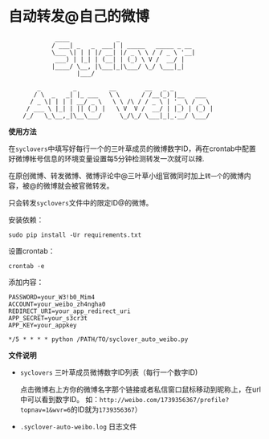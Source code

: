 自动转发@自己的微博
===================

                 ____             _
                / ___| _   _  ___| | _____   _____ _ __
                \___ \| | | |/ __| |/ _ \ \ / / _ \ '__|
                 ___) | |_| | (__| | (_) \ V /  __/ |
                |____/ \__, |\___|_|\___/ \_/ \___|_|
                       |___/

            _         _         __        __   _ _
           / \  _   _| |_ ___   \ \      / /__(_) |__   ___
          / _ \| | | | __/ _ \   \ \ /\ / / _ \ | '_ \ / _ \
         / ___ \ |_| | || (_) |   \ V  V /  __/ | |_) | (_) |
        /_/   \_\__,_|\__\___/     \_/\_/ \___|_|_.__/ \___/




**使用方法**

在`syclovers`中填写好每行一个的三叶草成员的微博数字ID，再在crontab中配置好微博帐号信息的环境变量设置每5分钟检测转发一次就可以辣.

在原创微博、转发微博、微博评论中@三叶草小组官微同时加上`转一个`的微博内容，被@的微博就会被官微转发。

只会转发`syclovers`文件中的限定ID@的微博。

安装依赖：

    sudo pip install -Ur requirements.txt

设置crontab：

    crontab -e

添加内容：

    PASSWORD=your_W3!b0_Mim4
    ACCOUNT=your_weibo_zh4ngha0
    REDIRECT_URI=your_app_redirect_uri
    APP_SECRET=your_s3cr3t
    APP_KEY=your_appkey

    */5 * * * * python /PATH/TO/syclover_auto_weibo.py

**文件说明**

- `syclovers` 三叶草成员微博数字ID列表（每行一个数字ID)

  点击微博右上方你的微博名字那个链接或者私信窗口鼠标移动到昵称上，在url中可以看到数字ID。
  如：`http://weibo.com/1739356367/profile?topnav=1&wvr=6`的ID就为`1739356367`）

- `.syclover-auto-weibo.log` 日志文件
